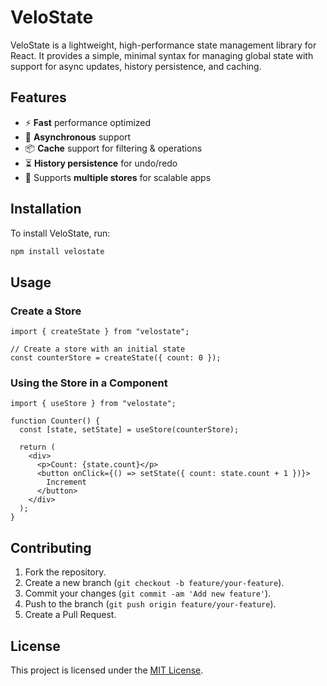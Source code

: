 # VeloState

VeloState is a lightweight, high-performance state management library for React. It provides a simple, minimal syntax for managing global state with support for async updates, history persistence, and caching.

## Features

- ⚡ **Fast** performance optimized
- 🔄 **Asynchronous** support
- 📦 **Cache** support for filtering & operations
- ⏳ **History persistence** for undo/redo
- 🧩 Supports **multiple stores** for scalable apps

## Installation

To install VeloState, run:

```bash
npm install velostate
```

## Usage

### Create a Store

```tsx
import { createState } from "velostate";

// Create a store with an initial state
const counterStore = createState({ count: 0 });
```

### Using the Store in a Component

```tsx
import { useStore } from "velostate";

function Counter() {
  const [state, setState] = useStore(counterStore);

  return (
    <div>
      <p>Count: {state.count}</p>
      <button onClick={() => setState({ count: state.count + 1 })}>
        Increment
      </button>
    </div>
  );
}
```

## Contributing

1. Fork the repository.
2. Create a new branch (`git checkout -b feature/your-feature`).
3. Commit your changes (`git commit -am 'Add new feature'`).
4. Push to the branch (`git push origin feature/your-feature`).
5. Create a Pull Request.

## License

This project is licensed under the [MIT License](LICENSE).
